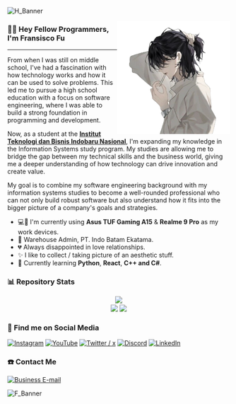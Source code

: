 ![H_Banner](https://capsule-render.vercel.app/api?type=waving&height=150&color=gradient&text=Fransisco%20Fu&fontSize=60&fontAlignY=30)

<img align="right" src="./assets/badboy.png" width="256" height="256" />

<h3>👋🏻 Hey Fellow Programmers, I'm Fransisco Fu</h3>

---

<p>
From when I was still on middle school, I've had a fascination with how technology works and how it can be used to solve problems. This led me to pursue a high school education with a focus on software engineering, where I was able to build a strong foundation in programming and development.

Now, as a student at the <a href="https://g.co/kgs/P5HW9H4"><b>Institut Teknologi dan Bisnis Indobaru Nasional</b></a>, I'm expanding my knowledge in the Information Systems study program. My studies are allowing me to bridge the gap between my technical skills and the business world, giving me a deeper understanding of how technology can drive innovation and create value.

My goal is to combine my software engineering background with my information systems studies to become a well-rounded professional who can not only build robust software but also understand how it fits into the bigger picture of a company's goals and strategies.
</p>

- 💻📱 I'm currently using <b>Asus TUF Gaming A15</b> & <b>Realme 9 Pro</b> as my work devices.
- 💼 Warehouse Admin, PT. Indo Batam Ekatama.
- 💔 Always disappointed in love relationships.
- ✨ I like to collect / taking picture of an aesthetic stuff.
- 🧠 Currently learning <b>Python</b>, <b>React</b>, <b>C++ and C#</b>.

<!-- Github Repository Graph -->
<h3>📊 Repository Stats</h3>

<div align="center">
    <img src="https://streak-stats.demolab.com?user=Kitsumyuzu&theme=dark&hide_border=true&date_format=j%20M%5B%20Y%5D&exclude_days=Sun%2CSat" />
    <div align="center">
        <img src="https://github-readme-stats.vercel.app/api?username=Kitsumyuzu&theme=dark&show_icons=true&hide_border=true&count_private=false" />
        <img src="https://github-readme-stats.vercel.app/api/top-langs/?username=Kitsumyuzu&theme=dark&show_icons=true&hide_border=true&layout=compact" />
    </div>
</div>

<!-- Social Media -->
<h3>💖 Find me on Social Media</h3>

[![Instagram](https://img.shields.io/badge/Instagram-gray?style=for-the-badge&logo=instagram&link=https://instagram.com/kitsumyuzu)](https://instagram.com/kitsumyuzu)
[![YouTube](https://img.shields.io/badge/youtube-gray?style=for-the-badge&logo=youtube&link=https://www.youtube.com/@kitsumyuzu)](https://www.youtube.com/@kitsumyuzu)
[![Twitter / x](https://img.shields.io/badge/twitter%20/%20x-gray?style=for-the-badge&logo=x&link=https://x.com/kitsumyuzu)](https://x.com/kitsumyuzu)
[![Discord](https://img.shields.io/badge/discord-gray?style=for-the-badge&logo=discord&link=https://discord.gg/invite/CpHqMkJRMk)](https://discord.gg/invite/CpHqMkJRMk)
[![LinkedIn](https://img.shields.io/badge/linkedin-gray?style=for-the-badge&logo=linkedin&link=https://www.linkedin.com/in/fransisco-fu-569082313/)](https://www.linkedin.com/in/fransisco-fu-569082313/)

<!-- Contact -->
<h3>☎️ Contact Me</h3>

[![Business E-mail](https://img.shields.io/badge/business%20email-gray?style=for-the-badge&logo=gmail&link=mailto:kitsumyuzu@gmail.com)](mailto:kitsumyuzu@gmail.com)

<!-- Footer Banner -->
![F_Banner](https://capsule-render.vercel.app/api?type=waving&height=150&color=gradient&text=Thank%20You&fontSize=60&fontAlignY=75&section=footer&fontAlign=50)
